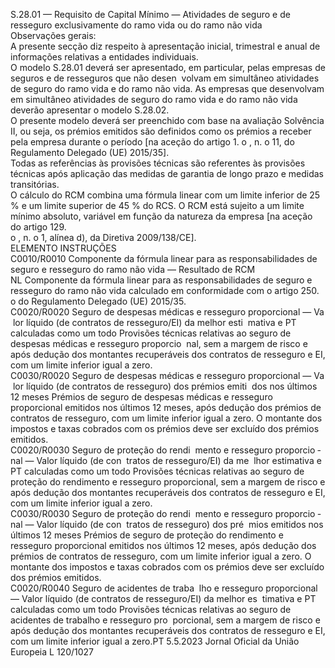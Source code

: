  
S.28.01 — Requisito de Capital Mínimo — Atividades de seguro e de resseguro exclusivamente do ramo vida ou do 
ramo não vida  
Observações gerais:  
A presente secção diz respeito à apresentação inicial, trimestral e anual de informações relativas a entidades individuais.  
O modelo S.28.01 deverá ser apresentado, em particular, pelas empresas de seguros e de resseguros que não desen ­
volvam em simultâneo atividades de seguro do ramo vida e do ramo não vida. As empresas que desenvolvam em 
simultâneo atividades de seguro do ramo vida e do ramo não vida deverão apresentar o modelo S.28.02.  
O presente modelo deverá ser preenchido com base na avaliação Solvência II, ou seja, os prémios emitidos são definidos 
como os prémios a receber pela empresa durante o período [na aceção do artigo 1.  o , n.  o 11, do Regulamento Delegado 
(UE) 2015/35].  
Todas as referências às provisões técnicas são referentes às provisões técnicas após aplicação das medidas de garantia de 
longo prazo e medidas transitórias.  
O cálculo do RCM combina uma fórmula linear com um limite inferior de 25 % e um limite superior de 45 % do RCS. 
O RCM está sujeito a um limite mínimo absoluto, variável em função da natureza da empresa [na aceção do artigo 129.  
o , n.  o 1, alínea d), da Diretiva 2009/138/CE].  
ELEMENTO  INSTRUÇÕES  
C0010/R0010  Componente da fórmula linear 
para as responsabilidades de 
seguro e resseguro do ramo 
não vida — Resultado de RCM  
NL  Componente da fórmula linear para as responsabilidades de seguro e resseguro do 
ramo não vida calculado em conformidade com o artigo 250.  o do Regulamento 
Delegado (UE) 2015/35.  
C0020/R0020  Seguro de despesas médicas e 
resseguro proporcional — Va ­
lor líquido (de contratos de 
resseguro/EI) da melhor esti ­
mativa e PT calculadas como 
um todo  Provisões técnicas relativas ao seguro de despesas médicas e resseguro proporcio ­
nal, sem a margem de risco e após dedução dos montantes recuperáveis dos 
contratos de resseguro e EI, com um limite inferior igual a zero.  
C0030/R0020  Seguro de despesas médicas e 
resseguro proporcional — Va ­
lor líquido (de contratos de 
resseguro) dos prémios emiti ­
dos nos últimos 12 meses  Prémios de seguro de despesas médicas e resseguro proporcional emitidos nos 
últimos 12 meses, após dedução dos prémios de contratos de resseguro, com um 
limite inferior igual a zero. O montante dos impostos e taxas cobrados com os 
prémios deve ser excluído dos prémios emitidos.  
C0020/R0030  Seguro de proteção do rendi ­
mento e resseguro proporcio ­
nal — Valor líquido (de con ­
tratos de resseguro/EI) da me ­
lhor estimativa e PT calculadas 
como um todo  Provisões técnicas relativas ao seguro de proteção do rendimento e resseguro 
proporcional, sem a margem de risco e após dedução dos montantes recuperáveis 
dos contratos de resseguro e EI, com um limite inferior igual a zero.  
C0030/R0030  Seguro de proteção do rendi ­
mento e resseguro proporcio ­
nal — Valor líquido (de con ­
tratos de resseguro) dos pré ­
mios emitidos nos últimos 12 
meses  Prémios de seguro de proteção do rendimento e resseguro proporcional emitidos 
nos últimos 12 meses, após dedução dos prémios de contratos de resseguro, com 
um limite inferior igual a zero. O montante dos impostos e taxas cobrados com 
os prémios deve ser excluído dos prémios emitidos.  
C0020/R0040  Seguro de acidentes de traba ­
lho e resseguro proporcional 
— Valor líquido (de contratos 
de resseguro/EI) da melhor es ­
timativa e PT calculadas como 
um todo  Provisões técnicas relativas ao seguro de acidentes de trabalho e resseguro pro ­
porcional, sem a margem de risco e após dedução dos montantes recuperáveis dos 
contratos de resseguro e EI, com um limite inferior igual a zero.PT  5.5.2023 Jornal Oficial da União Europeia L 120/1027